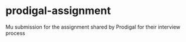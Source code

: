 # prodigal-assignment
Mu submission for the assignment shared by Prodigal for their interview process
